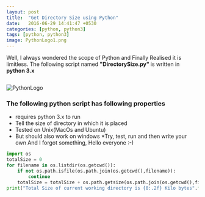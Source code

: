 ```yaml
---
layout: post
title:  "Get Directory Size using Python"
date:   2016-06-29 14:41:47 +0530
categories: [python, python3]
tags: [python, python3]
image: PythonLogo1.png
---
```



Well, I always wondered the scope of Python and Finally Realised it is limitless.
The following script named <b>"DirectorySize.py" </b>is written in <b>python 3.x</b>

<b><marquee><i class="fa fa-crosshairs fa-spin"></i><i class="fa fa-crosshairs fa-spin"></i><i class="fa fa-crosshairs fa-spin"></i><i class="fa fa-crosshairs fa-spin"></i></marquee></b>

![PythonLogo](https://3.bp.blogspot.com/-kcLiV-_6YVY/V3T1pCy6sgI/AAAAAAAAEgE/VgH8i96fprozYuFc8R5WZKfwuTLZEcgdwCLcB/s1600/computers%2Bprogramming%2Bpython%2BHD%2BWallpaper.png "PythonLogo")

### The following python script has following properties

* requires python 3.x to run
* Tell the size of directory in which it is placed
* Tested on Unix(MacOs and Ubuntu)
* But should also work on windows
*Try, test, run and then write your own
And I forgot something, Hello everyone  :-)

```python
import os
totalSize = 0
for filename in os.listdir(os.getcwd()):
    if not os.path.isfile(os.path.join(os.getcwd(),filename)):
        continue
    totalSize = totalSize + os.path.getsize(os.path.join(os.getcwd(),filename))
print("Total Size of current working directory is {0:.2f} Kilo bytes".format(totalSize/1024))
```
